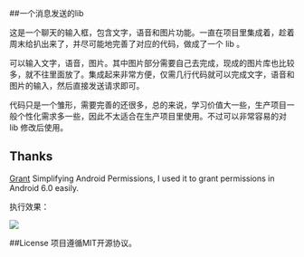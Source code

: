 ##一个消息发送的lib

这是一个聊天的输入框，包含文字，语音和图片功能。一直在项目里集成着，趁着周末给扒出来了，并尽可能地完善了对应的代码，做成了一个 lib 。

可以输入文字，语音，图片。其中图片部分需要自己去完成，现成的图片库也比较多，就不往里面放了。集成起来非常方便，仅需几行代码就可以完成文字，语音和图片的输入，然后直接发送请求即可。

代码只是一个雏形，需要完善的还很多，总的来说，学习价值大一些，生产项目一般个性化需求多一些，因此不太适合在生产项目里使用。不过可以非常容易的对 lib 修改后使用。

## Thanks
[Grant](https://github.com/anthonycr/Grant) Simplifying Android Permissions, I used it to grant permissions in Android 6.0 easily.


执行效果：

![](https://github.com/liangzhitao/MessageSend/blob/master/MessageSendView.gif)

##License
项目遵循MIT开源协议。
